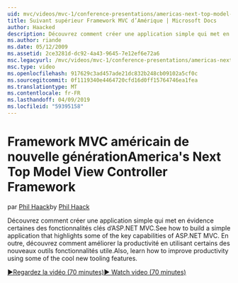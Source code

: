 ```yaml
---
uid: mvc/videos/mvc-1/conference-presentations/americas-next-top-model-view-controller-framework
title: Suivant supérieur Framework MVC d’Amérique | Microsoft Docs
author: Haacked
description: Découvrez comment créer une application simple qui met en évidence certaines des fonctionnalités clés d’ASP.NET MVC. En outre, découvrez comment améliorer la productivité en utilisant certains du...
ms.author: riande
ms.date: 05/12/2009
ms.assetid: 2ce3281d-dc92-4a43-9645-7e12ef6e72a6
msc.legacyurl: /mvc/videos/mvc-1/conference-presentations/americas-next-top-model-view-controller-framework
msc.type: video
ms.openlocfilehash: 917629c3ad457ade21dc832b248cb09102a5cf0c
ms.sourcegitcommit: 0f1119340e4464720cfd16d0ff15764746ea1fea
ms.translationtype: MT
ms.contentlocale: fr-FR
ms.lasthandoff: 04/09/2019
ms.locfileid: "59395158"
---
```

# <a name="americas-next-top-model-view-controller-framework"></a><span data-ttu-id="19316-104">Framework MVC américain de nouvelle génération</span><span class="sxs-lookup"><span data-stu-id="19316-104">America's Next Top Model View Controller Framework</span></span>

<span data-ttu-id="19316-105">par [Phil Haack](https://github.com/Haacked)</span><span class="sxs-lookup"><span data-stu-id="19316-105">by [Phil Haack](https://github.com/Haacked)</span></span>

<span data-ttu-id="19316-106">Découvrez comment créer une application simple qui met en évidence certaines des fonctionnalités clés d’ASP.NET MVC.</span><span class="sxs-lookup"><span data-stu-id="19316-106">See how to build a simple application that highlights some of the key capabilities of ASP.NET MVC.</span></span> <span data-ttu-id="19316-107">En outre, découvrez comment améliorer la productivité en utilisant certains des nouveaux outils fonctionnalités utile.</span><span class="sxs-lookup"><span data-stu-id="19316-107">Also, learn how to improve productivity using some of the cool new tooling features.</span></span>

[<span data-ttu-id="19316-108">&#9654;Regardez la vidéo (70 minutes)</span><span class="sxs-lookup"><span data-stu-id="19316-108">&#9654; Watch video (70 minutes)</span></span>](https://channel9.msdn.com/Blogs/ASP-NET-Site-Videos/americas-next-top-model-view-controller-framework)
